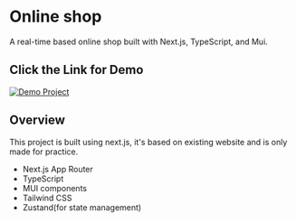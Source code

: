 # Online shop

A real-time based online shop built with Next.js, TypeScript, and Mui.

## Click the Link for Demo 

<a href="https://online-shop-five-roan.vercel.app/" target="_blank">
  <img src="https://img.shields.io/badge/Demo%20Project-Visit-yellow?style=for-the-badge&logo=vercel" alt="Demo Project" />
</a>

## Overview

This project is built using next.js, it's based on existing website and is only made for practice.

- Next.js App Router
- TypeScript
- MUI components
- Tailwind CSS
- Zustand(for state management)
